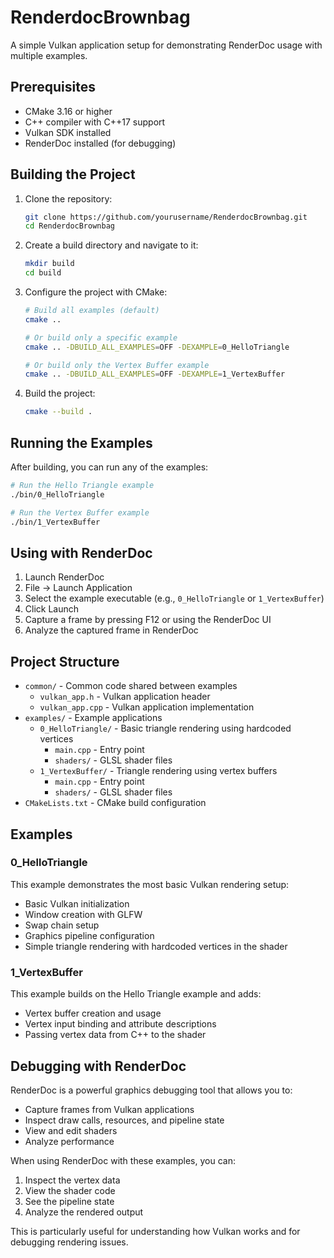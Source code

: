 # RenderdocBrownbag

A simple Vulkan application setup for demonstrating RenderDoc usage with multiple examples.

## Prerequisites

- CMake 3.16 or higher
- C++ compiler with C++17 support
- Vulkan SDK installed
- RenderDoc installed (for debugging)

## Building the Project

1. Clone the repository:
   ```bash
   git clone https://github.com/yourusername/RenderdocBrownbag.git
   cd RenderdocBrownbag
   ```

2. Create a build directory and navigate to it:
   ```bash
   mkdir build
   cd build
   ```

3. Configure the project with CMake:
   ```bash
   # Build all examples (default)
   cmake ..

   # Or build only a specific example
   cmake .. -DBUILD_ALL_EXAMPLES=OFF -DEXAMPLE=0_HelloTriangle

   # Or build only the Vertex Buffer example
   cmake .. -DBUILD_ALL_EXAMPLES=OFF -DEXAMPLE=1_VertexBuffer
   ```

4. Build the project:
   ```bash
   cmake --build .
   ```

## Running the Examples

After building, you can run any of the examples:

```bash
# Run the Hello Triangle example
./bin/0_HelloTriangle

# Run the Vertex Buffer example
./bin/1_VertexBuffer
```

## Using with RenderDoc

1. Launch RenderDoc
2. File -> Launch Application
3. Select the example executable (e.g., `0_HelloTriangle` or `1_VertexBuffer`)
4. Click Launch
5. Capture a frame by pressing F12 or using the RenderDoc UI
6. Analyze the captured frame in RenderDoc

## Project Structure

- `common/` - Common code shared between examples
  - `vulkan_app.h` - Vulkan application header
  - `vulkan_app.cpp` - Vulkan application implementation
- `examples/` - Example applications
  - `0_HelloTriangle/` - Basic triangle rendering using hardcoded vertices
    - `main.cpp` - Entry point
    - `shaders/` - GLSL shader files
  - `1_VertexBuffer/` - Triangle rendering using vertex buffers
    - `main.cpp` - Entry point
    - `shaders/` - GLSL shader files
- `CMakeLists.txt` - CMake build configuration

## Examples

### 0_HelloTriangle

This example demonstrates the most basic Vulkan rendering setup:
- Basic Vulkan initialization
- Window creation with GLFW
- Swap chain setup
- Graphics pipeline configuration
- Simple triangle rendering with hardcoded vertices in the shader

### 1_VertexBuffer

This example builds on the Hello Triangle example and adds:
- Vertex buffer creation and usage
- Vertex input binding and attribute descriptions
- Passing vertex data from C++ to the shader

## Debugging with RenderDoc

RenderDoc is a powerful graphics debugging tool that allows you to:
- Capture frames from Vulkan applications
- Inspect draw calls, resources, and pipeline state
- View and edit shaders
- Analyze performance

When using RenderDoc with these examples, you can:
1. Inspect the vertex data
2. View the shader code
3. See the pipeline state
4. Analyze the rendered output

This is particularly useful for understanding how Vulkan works and for debugging rendering issues.

